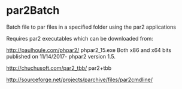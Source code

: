 par2Batch
=========

Batch file to par files in a specified folder using the par2 applications

Requires par2 executables which can be downloaded from:

http://paulhoule.com/phpar2/ phpar2_15.exe
Both x86 and x64 bits published on 11/14/2017- phpar2 version 1.5.

http://chuchusoft.com/par2_tbb/ par2+tbb

http://sourceforge.net/projects/parchive/files/par2cmdline/
